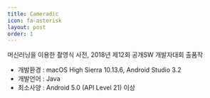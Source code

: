 ```yaml
---
title: Cameradic
icon: fa-asterisk
layout: post
order: 1
---
```

<style>
.youtube{
	position : relative;
	width : 100%;
	height : 0;
}

.video{
	position : absolute;
	top : 0;
	left : 0;
	width : 100%;
	height : 100%;
}
</style>
<div class="youtube"><iframe width="560" height="315" src="https://www.youtube.com/embed/eSzmsdFhwlE" frameborder="0" allow="autoplay; encrypted-media" allowfullscreen class="video"></iframe></div>

머신러닝을 이용한 촬영식 사전, 2018년 제12회 공개SW 개발자대회 출품작

- 개발환경 : macOS High Sierra 10.13.6, Android Studio 3.2
- 개발언어 : Java
- 최소사양 : Android 5.0 (API Level 21) 이상
